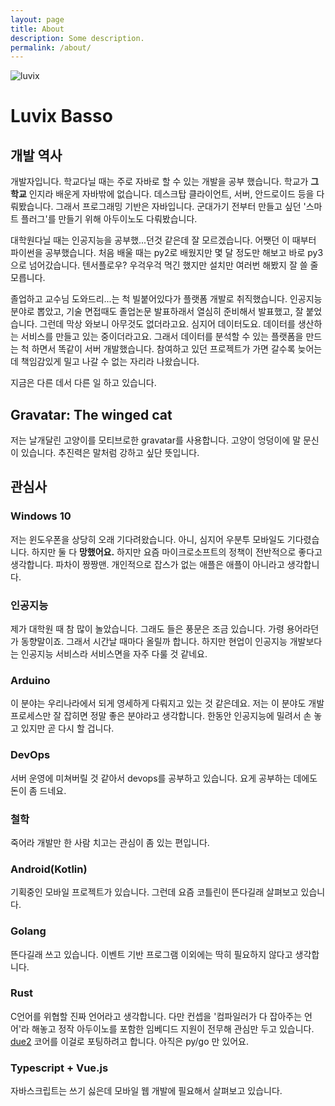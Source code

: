 ```yaml
---
layout: page
title: About
description: Some description.
permalink: /about/
---
```


<img itemprop="image" class="img-rounded" src="https://avatars1.githubusercontent.com/u/16158188" alt="luvix">

# Luvix Basso

## 개발 역사

개발자입니다.
학교다닐 때는 주로 자바로 할 수 있는 개발을 공부 했습니다.
학교가 **그 학교** 인지라 배운게 자바밖에 없습니다.
데스크탑 클라이언트, 서버, 안드로이드 등을 다뤄봤습니다.
그래서 프로그래밍 기반은 자바입니다.
군대가기 전부터 만들고 싶던 '스마트 플러그'를 만들기 위해 아두이노도 다뤄봤습니다.

대학원다닐 때는 인공지능을 공부했...던것 같은데 잘 모르겠습니다.
어쨋던 이 때부터 파이썬을 공부했습니다.
처음 배울 때는 py2로 배웠지만 몇 달 정도만 해보고 바로 py3으로 넘어갔습니다.
텐서플로우? 우걱우걱 먹긴 했지만 설치만 여러번 해봤지 잘 쓸 줄 모릅니다.

졸업하고 교수님 도와드리...는 척 빌붙어있다가 플랫폼 개발로 취직했습니다.
인공지능 분야로 뽑았고, 기술 면접때도 졸업논문 발표하래서 열심히 준비해서 발표했고, 잘 붙었습니다.
그런데 막상 와보니 아무것도 없더라고요.
심지어 데이터도요.
데이터를 생산하는 서비스를 만들고 있는 중이더라고요.
그래서 데이터를 분석할 수 있는 플랫폼을 만드는 척 하면서 똑같이 서버 개발했습니다.
참여하고 있던 프로젝트가 가면 갈수록 늦어는데 책임감있게 밀고 나갈 수 없는 자리라 나왔습니다.

지금은 다른 데서 다른 일 하고 있습니다.

## Gravatar: The winged cat

저는 날개달린 고양이를 모티브로한 gravatar를 사용합니다.
고양이 엉덩이에 말 문신이 있습니다.
추진력은 말처럼 강하고 싶단 뜻입니다.

## 관심사

### Windows 10

저는 윈도우폰을 상당히 오래 기다려왔습니다.
아니, 심지어 우분투 모바일도 기다렸습니다.
하지만 둘 다 **망했어요.**
하지만 요즘 마이크로소프트의 정책이 전반적으로 좋다고 생각합니다.
파차이 짱짱맨.
개인적으로 잡스가 없는 애플은 애플이 아니라고 생각합니다.

### 인공지능

제가 대학원 때 참 많이 놀았습니다.
그래도 들은 풍문은 조금 있습니다.
가령 용어라던가 동향말이죠.
그래서 시간날 때마다 올릴까 합니다.
하지만 현업이 인공지능 개발보다는 인공지능 서비스라 서비스면을 자주 다룰 것 같네요.

### Arduino

이 분야는 우리나라에서 되게 영세하게 다뤄지고 있는 것 같은데요.
저는 이 분야도 개발 프로세스만 잘 잡히면 정말 좋은 분야라고 생각합니다.
한동안 인공지능에 밀려서 손 놓고 있지만 곧 다시 할 겁니다.

### DevOps

서버 운영에 미쳐버릴 것 같아서 devops를 공부하고 있습니다.
요게 공부하는 데에도 돈이 좀 드네요.

### 철학

죽어라 개발만 한 사람 치고는 관심이 좀 있는 편입니다.

### Android(Kotlin)

기획중인 모바일 프로젝트가 있습니다.
그런데 요즘 코틀린이 뜬다길래 살펴보고 있습니다.

### Golang

뜬다길래 쓰고 있습니다.
이벤트 기반 프로그램 이외에는 딱히 필요하지 않다고 생각합니다.

### Rust

C언어를 위협할 진짜 언어라고 생각합니다.
다만 컨셉을 '컴파일러가 다 잡아주는 언어'라 해놓고 정작 아두이노를 포함한 임베디드 지원이 전무해 관심만 두고 있습니다.
[due2](https://github.com/luvix/due2) 코어를 이걸로 포팅하려고 합니다. 아직은 py/go 만 있어요.

### Typescript + Vue.js

자바스크립트는 쓰기 싫은데 모바일 웹 개발에 필요해서 살펴보고 있습니다.